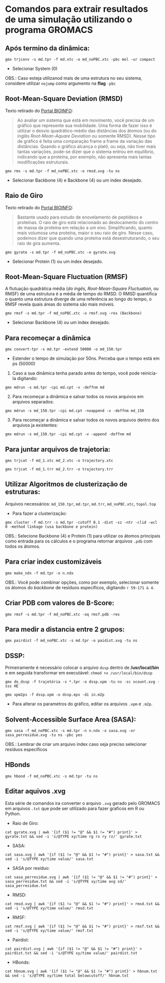 # Comandos para extrair resultados de uma simulação utilizando o programa GROMACS

## Após termino da dinâmica:

```
gmx trjconv -s md.tpr -f md.xtc -o md_noPBC.xtc -pbc mol -ur compact 
```
* Selecionar System (0)

OBS.: Caso esteja utilizanod mais de uma estrutura no seu sistema, considere utilizar `nojump` como argumento na **flag** `-pbc`


## Root-Mean-Square Deviation (RMSD)

Texto retirado do [Portal BIOINFO](https://bioinfo.com.br/dinamica-molecular-como-mostrar-um-filme-completo-em-uma-folha-de-papel/):

>Ao avaliar um sistema que está em movimento, você precisa de um gráfico que represente sua mobilidade. Uma forma de fazer isso é utilizar o desvio quadrático-médio das distâncias dos átomos (ou do inglês *Root-Mean-Aquare Deviation* ou somente RMSD). Nesse tipo de gráfico é feita uma comparação frame a frame da variação das distâncias. Quando o gráfico alcança o platô, ou seja, não tiver mais tantas variações, pode-se dizer que o sistema entrou em equilíbrio, indicando que a proteína, por exemplo, não apresenta mais tantas modificações estruturais.

```
gmx rms -s md.tpr -f md_noPBC.xtc -o rmsd.xvg -tu ns
```
* Selecionar Backbone (4) e Backbone (4) ou um index desejado.

## Raio de Giro

Texto retirado do [Portal BIOINFO](https://bioinfo.com.br/dinamica-molecular-como-mostrar-um-filme-completo-em-uma-folha-de-papel/):

>Bastante usado para estudo de enovelamento de peptídeos e proteínas. O raio de giro está relacionado ao deslocamento do centro de massa da proteína em relação a um eixo. Simplificando, quanto mais volumosa uma proteína, maior o seu raio de giro. Nesse caso, podemos dizer que quando uma proteína está desestruturando, o seu raio de gira aumenta.

```
gmx gyrate -s md.tpr -f md_noPBC.xtc -o gyrate.xvg
```

* Selecionar Protein (1) ou um index desejado.

## Root-Mean-Square Fluctuation (RMSF)

A flutuação quadrática média (*do ingês, Root-Mean-Square Fluctuation*, ou RMSF) de uma estrutura é a média de tempo do RMSD. O RMSD quantifica o quanto uma estrutura diverge de uma referência ao longo do tempo, o RMSF revela quais áreas do sistema são mais móveis.

```
gmx rmsf -s md.tpr -f md_noPBC.xtc -o rmsf.xvg -res (Backbone)
```
* Selecionar Backbone (4) ou um index desejado.

## Para recomeçar a dinâmica

```
gmx convert-tpr -s md.tpr -extend 50000 -o md_150.tpr 
```
* Estender o tempo de simulação por 50ns. Perceba que o tempo está em ps (50000)

1. Caso a sua dinâmica tenha parado antes do tempo, você pode reinicia-la digitando:
```
gmx mdrun -s md.tpr -cpi md.cpt -v -deffnm md 
```
2. Para recomeçar a dinâmica e salvar todos os novos arquivos em arquivos separados:
```
gmx mdrun -s md_150.tpr -cpi md.cpt -noappend -v -deffnm md_150 
```
3.  Para recomeçar a dinâmica e salvar todos os novos arquivos dentro dos arquivos ja existentes:
```
gmx mdrun -s md_150.tpr -cpi md.cpt -v -append -deffnm md 
```

## Para juntar arquivos de trajetoria:

```
gmx trjcat -f md_1.xtc md_2.xtc -o trajectory.xtc
```
```
gmx trjcat -f md_1.trr md_2.trr -o trajectory.trr
```

## Utilizar Algoritmos de clusterização de estruturas:

Arquivos necessários: `md_150.tpr`, `md.tpr`, `md.trr`, `md_noPBC.xtc`, `topol.top`

* Para fazer a clusterização:

```
gmx cluster -f md.trr -s md.tpr -cutoff 0.1 -dist -sz -ntr -clid -wcl 0 -method linkage (usa backbone e protein)
```
OBS.: Selecione Backbone (4) e Protein (1) para utilizar os átomos principais como entrada para os cálculos e o programa retornar arquivos `.pdb` com todos os átomos.

## Para criar index customizáveis

```
gmx make_ndx -f md.tpr -o n.ndx
```

OBS.: Você pode combinar opções, como por exemplo, selecionar somente os átomos do *backbone* de resíduos específicos, digitando `r 59-171 & 4`.

## Criar PDB com valores de B-Score:

```
gmx rmsf -s md.tpr -f md_noPBC.xtc -oq rmsf.pdb -res
```

## Para medir a distancia entre 2 grupos:

```
gmx pairdist -f md_noPBC.xtc -s md.tpr -o paidist.xvg -tu ns
```

## DSSP:

Primeiramente é necessário colocar o arquivo `dssp` dentro de **/usr/local/bin** e em seguida transformar em executável: `chmod +x /usr/local/bin/dssp`

```
gmx do_dssp -f trajetória -s *.tpr -o dssp.xpm -tu ns -sc scount.xvg -sss HE
```

```
gmx xpm2ps -f dssp.xpm -o dssp.eps -di in.m2p 
```

* Para alterar os parametros do gráfico, editar os arquivos `.xpm` e `.m2p`.

## Solvent-Accessible Surface Area (SASA):
	
```
gmx sasa -f md_noPBC.xtc -s md.tpr -n n.ndx -o sasa.xvg -or sasa_perresidue.xvg -tu ns -pbc yes
```

OBS.: Lembrar de criar um arquivo index caso seja preciso selecionar resíduos específicos

## HBonds

```
gmx hbond -f md_noPBC.xtc -s md.tpr -tu ns
```

## Editar aquivos .xvg

Esta série de comandos ira converter o arquivo `.xvg` gerado pelo GROMACS em arquivos `.txt` que pode ser utilizado para fazer graficos em R ou Python.

* Raio de Giro:

```
cat gyrate.xvg | awk '{if ($1 != "@" && $1 != "#") print}' > gyrate.txt && sed -i 's/@TYPE xy/time rg rx ry rz/' gyrate.txt
```

* SASA:

```
cat sasa.xvg | awk '{if ($1 != "@" && $1 != "#") print}' > sasa.txt && sed -i 's/@TYPE xy/time value/' sasa.txt
```


* SASA por resíduo:

```
cat sasa_perresidue.xvg | awk '{if ($1 != "@" && $1 != "#") print}' > sasa_perresidue.txt && sed -i 's/@TYPE xy/time avg sd/' sasa_perresidue.txt
```

* RMSD:

```
cat rmsd.xvg | awk '{if ($1 != "@" && $1 != "#") print}' > rmsd.txt && sed -i 's/@TYPE xy/time value/' rmsd.txt
``` 

* RMSF:

``` 
cat rmsf.xvg | awk '{if ($1 != "@" && $1 != "#") print}' > rmsf.txt && sed -i 's/@TYPE xy/time value/' rmsf.txt
```

* Pairdist:

```
cat pairdist.xvg | awk '{if ($1 != "@" && $1 != "#") print}' > pairdist.txt && sed -i 's/@TYPE xy/time value/' pairdist.txt 
```

* HBonds:

```
cat hbnum.xvg | awk '{if ($1 != "@" && $1 != "#") print}' > hbnum.txt && sed -i 's/@TYPE xy/time total belowcutoff/' hbnum.txt 
```
